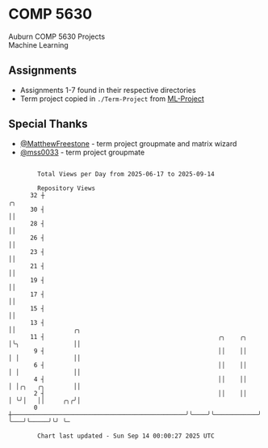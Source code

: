 # COMP 5630
Auburn COMP 5630 Projects  
Machine Learning

## Assignments
- Assignments 1-7 found in their respective directories
- Term project copied in `./Term-Project` from [ML-Project](https://github.com/wumphlett/ML-Project)

## Special Thanks
- [@MatthewFreestone](https://github.com/MatthewFreestone) - term project groupmate and matrix wizard
- [@mss0033](https://github.com/mss0033) - term project groupmate

```

        Total Views per Day from 2025-06-17 to 2025-09-14

        Repository Views
      32 ┼                                                                    ╭╮
      30 ┤                                                                    ││
      28 ┤                                                                    ││
      26 ┤                                                                    ││
      23 ┤                                                                    ││
      21 ┤                                                                    ││
      19 ┤                                                                    ││
      17 ┤                                                                    ││
      15 ┤                                                                    ││
      13 ┤                                                                    ││                ╭╮
      11 ┤                                                ╭╮    ╭╮            │╰╮               ││
       9 ┤                                                ││    ││            │ │               ││
       6 ┤                                                ││    ││            │ │               ││
       4 ┤                                                ││    ││            │ │╭╮   ╭╮        ││
       2 ┤                                                ││    ││            │ ╰╯│   ││     ╭╮╭╯│
       0 ┼────────────────────────────────────────────────╯╰────╯╰────────────╯   ╰───╯╰─────╯╰╯ ╰─

        Chart last updated - Sun Sep 14 00:00:27 2025 UTC
        
```
